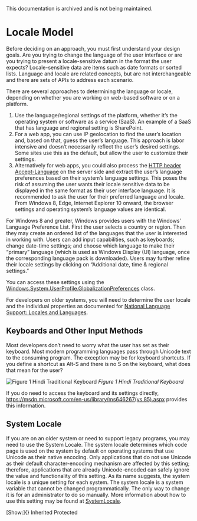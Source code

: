 This documentation is archived and is not being maintained.

# Locale Model

Before deciding on an approach, you must first understand your design goals. Are you trying to change the language of the user interface or are you trying to present a locale-sensitive datum in the format the user expects? Locale-sensitive data are items such as date formats or sorted lists. Language and locale are related concepts, but are not interchangeable and there are sets of APIs to address each scenario.

There are several approaches to determining the language or locale, depending on whether you are working on web-based software or on a platform.

1.  Use the language/regional settings of the platform, whether it’s the operating system or software as a service (SaaS). An example of a SaaS that has language and regional setting is SharePoint.
2.  For a web app, you can use IP geolocation to find the user’s location and, based on that, guess the user’s language. This approach is labor intensive and doesn’t necessarily reflect the user’s desired settings. Some sites use this as the default, but allow the user to customize their settings.
3.  Alternatively for web apps, you could also process the [HTTP header Accept-Language](https://www.w3.org/Protocols/rfc2616/rfc2616-sec14.html) on the server side and extract the user’s language preferences based on their system’s language settings. This poses the risk of assuming the user wants their locale sensitive data to be displayed in the same format as their user interface language. It is recommended to ask the user for their preferred language and locale. From Windows 8, Edge, Internet Explorer 10 onward, the browser settings and operating system’s language values are identical.

For Windows 8 and greater, Windows provides users with the Windows’ Language Preference List. First the user selects a country or region. Then they may create an ordered list of the languages that the user is interested in working with. Users can add input capabilities, such as keyboards; change date-time settings; and choose which language to make their “primary” language (which is used as Windows Display (UI) language, once the corresponding language pack is downloaded). Users may further refine their locale settings by clicking on “Additional date, time & regional settings.”

You can access these settings using the [Windows.System.UserProfile.GlobalizationPreferences](https://msdn.microsoft.com/en-us/library/windows/apps/windows.system.userprofile.globalizationpreferences.aspx) class.

For developers on older systems, you will need to determine the user locale and the individual properties as documented for [National Language Support: Locales and Languages](https://msdn.microsoft.com/en-us/library/dd318716(v=vs.85).aspx).

## Keyboards and Other Input Methods

Most developers don’t need to worry what the user has set as their keyboard. Most modern programming languages pass through Unicode text to the consuming program. The exception may be for keyboard shortcuts. If you define a shortcut as Alt-S and there is no S on the keyboard, what does that mean for the user?

![Figure 1 Hindi Traditional Keyboard](https://i-msdn.sec.s-msft.com/dynimg/IC866727.png "Hindi Traditional Keyboard") *Figure 1 Hindi Traditional Keyboard*

If you do need to access the keyboard and its settings directly, <https://msdn.microsoft.com/en-us/library/ms646267(vs.85).aspx> provides this information.

## System Locale

If you are on an older system or need to support legacy programs, you may need to use the System Locale. The system locale determines which code page is used on the system by default on operating systems that use Unicode as their native encoding. Only applications that do not use Unicode as their default character-encoding mechanism are affected by this setting; therefore, applications that are already Unicode-encoded can safely ignore the value and functionality of this setting. As its name suggests, the system locale is a unique setting for each system. The system locale is a system variable that cannot be changed programmatically. The only way to change it is for an administrator to do so manually. More information about how to use this setting may be found at [SystemLocale](https://msdn.microsoft.com/en-us/windows/hardware/commercialize/customize/desktop/unattend/microsoft-windows-international-core-winpe-systemlocale).

[Show:]{} Inherited Protected
